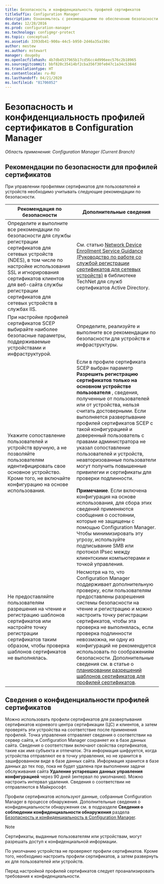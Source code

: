 ```yaml
---
title: Безопасность и конфиденциальность профилей сертификатов
titleSuffix: Configuration Manager
description: Ознакомьтесь с рекомендациями по обеспечению безопасности при управлении профилями сертификатов для пользователей и устройств в Configuration Manager.
ms.date: 12/28/2016
ms.prod: configuration-manager
ms.technology: configmgr-protect
ms.topic: conceptual
ms.assetid: 3393db41-900a-44c5-b950-2d46a35a198c
author: mestew
ms.author: mstewart
manager: dougeby
ms.openlocfilehash: 4b7db4537965b17cd56cc4d996eec576c2b18965
ms.sourcegitcommit: bbf820c35414bf2cba356f30fe047c1a34c5384d
ms.translationtype: HT
ms.contentlocale: ru-RU
ms.lasthandoff: 04/21/2020
ms.locfileid: "81706052"
---
```

# <a name="security-and-privacy-for-certificate-profiles-in-configuration-manager"></a>Безопасность и конфиденциальность профилей сертификатов в Configuration Manager

*Область применения: Configuration Manager (Current Branch)*


##  <a name="security-best-practices-for-certificate-profiles"></a>Рекомендации по безопасности для профилей сертификатов  
 При управлении профилями сертификатов для пользователей и устройств необходимо учитывать следующие рекомендации по безопасности.  

|Рекомендация по безопасности|Дополнительные сведения|  
|----------------------------|----------------------|  
|Определите и выполните все рекомендации по безопасности для службы регистрации сертификатов для сетевых устройств (NDES), в том числе по настройке использования SSL и игнорирования сертификатов клиентов для веб-сайта службы регистрации сертификатов для сетевых устройств в службах IIS.|См. статью [Network Device Enrollment Service Guidance (Руководство по работе со службой регистрации сертификатов для сетевых устройств)](https://go.microsoft.com/fwlink/p/?LinkId=309016) в библиотеке TechNet для служб сертификатов Active Directory.|  
|При настройке профилей сертификатов SCEP выбирайте наиболее безопасные параметры, поддерживаемые устройствами и инфраструктурой.|Определите, реализуйте и выполните все рекомендации по безопасности для устройств и инфраструктуры.|  
|Укажите сопоставление пользователей и устройств вручную, а не позволяйте пользователям идентифицировать свое основное устройство. Кроме того, не включайте конфигурацию на основе использования.|Если в профиле сертификата SCEP выбран параметр **Разрешить регистрацию сертификатов только на основном устройстве пользователя** , сведения, полученные от пользователей или от устройства, нельзя считать достоверными. Если выполняется развертывание профилей сертификатов SCEP с такой конфигурацией и доверенный пользователь с правами администратора не указал сопоставление пользователей и устройств, неавторизованные пользователи могут получить повышенные привилегии и сертификаты для проверки подлинности.<br /><br /> **Примечание**. Если включена конфигурация на основе использования, для сбора этих сведений применяются сообщения о состоянии, которые не защищены с помощью Configuration Manager. Чтобы минимизировать эту угрозу, используйте подписывание SMB или протокол IPsec между клиентскими компьютерами и точкой управления.|  
|Не предоставляйте пользователям разрешения на чтение и регистрацию шаблонов сертификатов или настройте точку регистрации сертификатов таким образом, чтобы проверка шаблонов сертификатов не выполнялась.|Несмотря на то, что Configuration Manager поддерживает дополнительную проверку, если пользователям предоставлены разрешения системы безопасности на чтение и регистрацию и можно настроить точку регистрации сертификатов, чтобы эта проверка не выполнялась, если проверка подлинности невозможна, ни одну из конфигураций не рекомендуется использовать по соображениям безопасности. Дополнительные сведения см. в статье о [планировании разрешений шаблонов сертификатов для профилей сертификатов](../../protect/plan-design/planning-for-certificate-template-permissions.md).|  

## <a name="privacy-information-for-certificate-profiles"></a>Сведения о конфиденциальности профилей сертификатов  
 Можно использовать профили сертификатов для развертывания сертификатов корневого центра сертификации (ЦС) и клиентов, а затем проверять эти устройства на соответствие после применения профилей. Точка управления отправляет сведения о соответствии на сервер сайта, и Configuration Manager сохраняет их в базе данных сайта. Сведения о соответствии включают свойства сертификатов, такие как имя субъекта и отпечаток. Эта информация шифруется, когда устройства отправляют ее в точку управления, но не хранится в зашифрованном виде в базе данных сайта. Информация хранится в базе данных до тех пор, пока не будет удалена при выполнении задачи обслуживания сайта **Удаление устаревших данных управления конфигурацией** через 90 дней (интервал по умолчанию). Можно настроить интервал удаления. Сведения о соответствии не отправляются в Майкрософт.  

 Профили сертификатов используют данные, собранные Configuration Manager в процессе обнаружения. Дополнительные сведения о конфиденциальности обнаружения см. в подразделе **Сведения о соблюдении конфиденциальности обнаружения** раздела [Безопасность и конфиденциальность в Configuration Manager](../../core/plan-design/security/security-and-privacy.md).  

> [!NOTE]  
>  Сертификаты, выданные пользователям или устройствам, могут разрешать доступ к конфиденциальной информации.  

 По умолчанию устройства не проверяют профили сертификатов. Кроме того, необходимо настроить профили сертификатов, а затем развернуть их для пользователей или устройств.  

 Перед настройкой профилей сертификатов следует проанализировать требования к конфиденциальности.  
